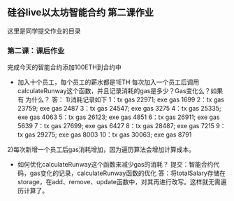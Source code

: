 ## 硅谷live以太坊智能合约 第二课作业
这里是同学提交作业的目录

### 第二课：课后作业
完成今天的智能合约添加100ETH到合约中
- 加入十个员工，每个员工的薪水都是1ETH
每次加入一个员工后调用calculateRunway这个函数，并且记录消耗的gas是多少？Gas变化么？如果有 为什么？
答：
1)消耗记录如下
1：tx gas 22971; exe gas 1699
2：tx gas 23759; exe gas 2487
3：tx gas 24547; exe gas 3275
4：tx gas 25335; exe gas 4063
5：tx gas 26123; exe gas 4851
6：tx gas 26911; exe gas 5639
7：tx gas 27699; exe gas 6427
8：tx gas 28487; exe gas 7215
9：tx gas 29275; exe gas 8003
10：tx gas 30063; exe gas 8791

2)每次新增一个员工后gas消耗增加，因为遍历算法会增加计算成本。

- 如何优化calculateRunway这个函数来减少gas的消耗？
提交：智能合约代码，gas变化的记录，calculateRunway函数的优化
答：将totalSalary存储在storage，在add、remove、update函数中，对其再进行改写。这样就无需遍历计算了。
